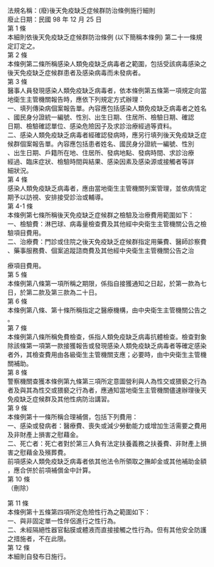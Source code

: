 法規名稱：(廢)後天免疫缺乏症候群防治條例施行細則  
廢止日期：民國 98 年 12 月 25 日  
第 1 條  
本細則依後天免疫缺乏症候群防治條例 (以下簡稱本條例) 第二十一條規  
定訂定之。  
第 2 條  
本條例第二條所稱感染人類免疫缺乏病毒者之範圍，包括受該病毒感染之  
後天免疫缺乏症候群患者及感染病毒而未發病者。  
第 3 條  
醫事人員發現感染人類免疫缺乏病毒者，依本條例第五條第一項規定向當  
地衛生主管機關報告時，應依下列規定方式辦理：  
一、填列傳染病個案報告單。內容應包括感染人類免疫缺乏病毒者之姓名  
、國民身分證統一編號、性別、出生日期、住居所、檢驗日期、確認  
日期、檢驗確認單位、感染危險因子及求診治療經過等資料。  
二、感染人類免疫缺乏病毒者經確認發病時，應另行填列後天免疫缺乏症  
候群個案報告單。內容應包括患者姓名、國民身分證統一編號、性別  
、出生日期、戶籍所在地、住居所、發病地點、發病時間、求診治療  
經過、臨床症狀、檢驗時間與結果、感染因素及感染源或接觸者等詳  
細狀況。  
第 4 條  
感染人類免疫缺乏病毒者，應由當地衛生主管機關列案管理，並依病情定  
期予以訪視、安排接受診治或輔導。  
第 4-1 條  
本條例第七條所稱後天免疫缺乏症候群之檢驗及治療費用範圍如下：  
一、檢驗費：淋巴球、病毒量檢查費及其他經中央衛生主管機關公告之檢  
驗項目費用。  
二、治療費：門診或住院之後天免疫缺乏症候群指定用藥費、醫師診察費  
、藥事服務費、個案追蹤諮商費及其他經中央衛生主管機關公告之治  


療項目費用。  
第 5 條  
本條例第八條第一項所稱之期限，係指自接獲通知之日起，於第一款為七  
日，於第二款及第三款為二十日。  
第 6 條  
本條例第八條、第十條所稱指定之醫療機構，由中央衛生主管機關公告之  
。  
第 7 條  
本條例第八條所稱免費檢查，係指人類免疫缺乏病毒抗體檢查。檢查對象  
除該條第一項第一款接獲報告或發現感染人類免疫缺乏病毒者等確定感染  
者外，其檢查費用由各級衛生主管機關支應；必要時，由中央衛生主管機  
關補助。  
第 8 條  
警察機關查獲本條例第九條第三項所定意圖營利與人為性交或猥褻之行為  
者及與其為性交或猥褻之行為者，應通知當地衛生主管機關儘速辦理後天  
免疫缺乏症候群及其他性病防治講習。  
第 9 條  
本條例第十一條所稱合理補償，包括下列費用：  
一、感染或發病者：醫療費、喪失或減少勞動能力或增加生活需要之費用  
及非財產上損害之慰藉金。  
二、死亡者：死亡者對於第三人負有法定扶養義務之扶養費、非財產上損  
害之慰藉金及殯葬費。  
前項感染人類免疫缺乏病毒者依其他法令所領取之撫卹金或其他補助金額  
，應合併於前項補償金中計算。  
第 10 條  
（刪除）  


第 11 條  
本條例第十五條第四項所定危險性行為之範圍如下：  
一、與非固定單一性伴侶進行之性行為。  
二、未經隔絕性器官黏膜或體液而直接接觸之性行為。但有其他安全防護  
之措施者，不在此限。  
第 12 條  
本細則自發布日施行。  


